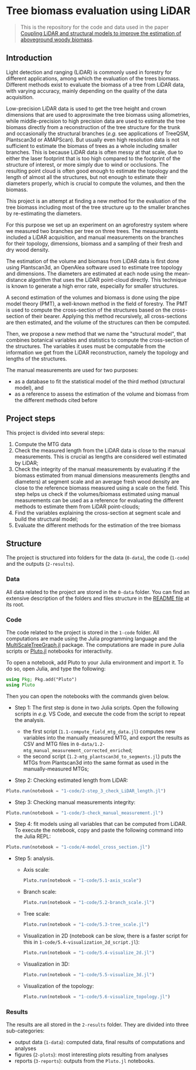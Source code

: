 # Tree biomass evaluation using LiDAR

> This is the repository for the code and data used in the paper [Coupling LiDAR and structural models to improve the estimation of aboveground woody biomass](https://doi.org/10.5281/zenodo.7038482).

## Introduction

Light detection and ranging (LiDAR) is commonly used in forestry for different applications, among which the evaluation of the trees biomass. Different methods exist to evaluate the biomass of a tree from LiDAR data, with varying accuracy, mainly depending on the quality of the data acquisition.

Low-precision LiDAR data is used to get the tree height and crown dimensions that are used to approximate the tree biomass using allometries, while middle-precision to high precision data are used to estimate the tree biomass directly from a reconstruction of the tree structure for the trunk and occasionally the structural branches (*e.g.* see applications of TreeQSM, Plantscan3d or AMAPScan). But usually even high resolution data is not sufficient to estimate the biomass of trees as a whole including smaller branches. This is because LiDAR data is often messy at that scale, due to either the laser footprint that is too high compared to the footprint of the structure of interest, or more simply due to wind or occlusions. The resulting point cloud is often good enough to estimate the topology and the length of almost all the structures, but not enough to estimate their diameters properly, which is crucial to compute the volumes, and then the biomass.

This project is an attempt at finding a new method for the evaluation of the tree biomass including most of the tree structure up to the smaller branches by re-estimating the diameters.

For this purpose we set up an experiment on an agroforestry system where we measured two branches per tree on three trees. The measurements included a LiDAR acquisition, and manual measurements on the branches for their topology, dimensions, biomass and a sampling of their fresh and dry wood density.

The estimation of the volume and biomass from LiDAR data is first done using Plantscan3d, an OpenAlea software used to estimate tree topology and dimensions. The diameters are estimated at each node using the mean-distance algorithm that uses the LiDAR point-cloud directly. This technique is known to generate a high error rate, especially for smaller structures.

A second estimation of the volumes and biomass is done using the pipe model theory (PMT), a well-known method in the field of forestry. The PMT is used to compute the cross-section of the structures based on the cross-section of their bearer. Applying this method recursively, all cross-sections are then estimated, and the volume of the structures can then be computed.

Then, we propose a new method that we name the "structural model", that combines botanical variables and statistics to compute the cross-section of the structures. The variables it uses must be computable from the information we get from the LiDAR reconstruction, namely the topology and lengths of the structures.

The manual measurements are used for two purposes:

- as a database to fit the statistical model of the third method (structural model), and
- as a reference to assess the estimation of the volume and biomass from the different methods cited before

## Project steps

This project is divided into several steps:

1. Compute the MTG data
2. Check the measured length from the LiDAR data is close to the manual measurements. This is crucial as lengths are considered well estimated by LiDAR;
3. Check the integrity of the manual measurements by evaluating if the biomass estimated from manual dimensions measurements (lengths and diameters) at segment scale and an average fresh wood density are close to the reference biomass measured using a scale on the field. This step helps us check if the volumes/biomass estimated using manual measurements can be used as a reference for evaluating the different methods to estimate them from LiDAR point-clouds;
4. Find the variables explaining the cross-section at segment scale and build the structural model;
5. Evaluate the different methods for the estimation of the tree biomass

## Structure

The project is structured into folders for the data (`0-data`), the code (`1-code`) and the outputs (`2-results`).

### Data

All data related to the project are stored in the `0-data` folder. You can find an extensive description of the folders and files structure in the [README file](0-data/README.md) at its root.

### Code

The code related to the project is stored in the `1-code` folder. All computations are made using the Julia programming language and the [MultiScaleTreeGraph.jl](https://vezy.github.io/MultiScaleTreeGraph.jl/dev/) package. The computations are made in pure Julia scripts or [Pluto.jl](https://github.com/fonsp/Pluto.jl) notebooks for interactivity.

To open a notebook, add Pluto to your Julia environment and import it. To do so, open Julia, and type the following:

```julia
using Pkg; Pkg.add("Pluto")
using Pluto
```

Then you can open the notebooks with the commands given below.

- Step 1: The first step is done in two Julia scripts. Open the following scripts in *e.g.* VS Code, and execute the code from the script to repeat the analysis.
  - the first script (`1.1-compute_field_mtg_data.jl`) computes new variables into the manually measured MTG, and export the results as CSV and MTG files in `0-data/1.2-mtg_manual_measurement_corrected_enriched`;
  - the second script (`1.2-mtg_plantscan3d_to_segments.jl`) puts the MTGs from Plantscan3d into the same format as used in the manually-measured MTGs;

- Step 2: Checking estimated length from LiDAR:

```julia
Pluto.run(notebook = "1-code/2-step_3_check_LiDAR_length.jl")
```

- Step 3: Checking manual measurements integrity:

```julia
Pluto.run(notebook = "1-code/3-check_manual_measurement.jl")
```

- Step 4: fit models using all variables that can be computed from LiDAR. To execute the notebook, copy and paste the following command into the Julia REPL:

```julia
Pluto.run(notebook = "1-code/4-model_cross_section.jl")
```

- Step 5: analysis.

  - Axis scale:

    ```julia
    Pluto.run(notebook = "1-code/5.1-axis_scale")
    ```

  - Branch scale:

    ```julia
    Pluto.run(notebook = "1-code/5.2-branch_scale.jl")
    ```

  - Tree scale:

    ```julia
    Pluto.run(notebook = "1-code/5.3-tree_scale.jl")
    ```

  - Visualization in 2D (notebook can be slow, there is a faster script for this in `1-code/5.4-visualization_2d_script.jl`):

    ```julia
    Pluto.run(notebook = "1-code/5.4-visualize_2d.jl")
    ```

  - Visualization in 3D:

    ```julia
    Pluto.run(notebook = "1-code/5.5-visualize_3d.jl")
    ```

  - Visualization of the topology:

    ```julia
    Pluto.run(notebook = "1-code/5.6-visualize_topology.jl")
    ```

### Results

The results are all stored in the `2-results` folder. They are divided into three sub-categories:

- output data (`1-data`): computed data, final results of computations and analyses
- figures (`2-plots`): most interesting plots resulting from analyses
- reports (`3-reports`): outputs from the `Pluto.jl` notebooks.
